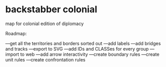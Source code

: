 # backstabber colonial
 map for colonial edition of diplomacy

Roadmap:

—get all the territories and borders sorted out
—add labels
—add bridges and tracks
—export to SVG
—add IDs and CLASSes for every group
—import to web
—add arrow interactivity
—create boundary rules
—create unit rules
—create confrontation rules
